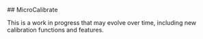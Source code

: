 ## MicroCalibrate

This is a work in progress that may evolve over time, including new calibration functions and features. 